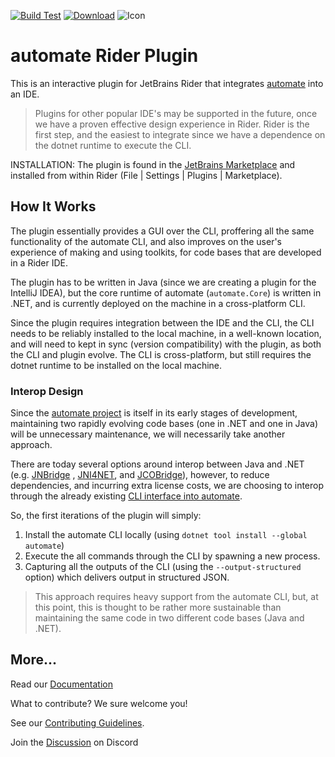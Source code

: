 [![Build Test](https://github.com/jezzsantos/automate.plugin-rider/actions/workflows/build.yml/badge.svg)](https://github.com/jezzsantos/automate.plugin-rider/actions/workflows/build.yml)
[![Download](https://img.shields.io/badge/JetBrains-marketplace-orange?style=flat&logo=rider)](https://plugins.jetbrains.com/plugin/19421-automate)
![Icon](https://raw.githubusercontent.com/jezzsantos/automate.plugin-rider/main/src/main/resources/META-INF/pluginIcon.svg)

# automate Rider Plugin

This is an interactive plugin for JetBrains Rider that integrates [automate](https://github.com/jezzsantos/automate)
into an IDE.

> Plugins for other popular IDE's may be supported in the future, once we have a proven effective design experience in
> Rider. Rider is the first step, and the easiest to integrate since we have a dependence on the dotnet runtime to
> execute
> the CLI.

INSTALLATION: The plugin is found in the [JetBrains Marketplace](https://plugins.jetbrains.com/plugin/19421-automate)
and installed from within Rider (File | Settings | Plugins | Marketplace).

## How It Works

The plugin essentially provides a GUI over the CLI, proffering all the same functionality of the automate CLI,
and also improves on the user's experience of making and using toolkits, for code bases that are developed in a Rider
IDE.

The plugin has to be written in Java (since we are creating a plugin for the IntelliJ IDEA), but the core runtime of
automate (`automate.Core`) is written in .NET, and is currently deployed on the machine in a cross-platform CLI.

Since the plugin requires integration between the IDE and the CLI, the CLI needs to be reliably installed to the local
machine, in a well-known location, and will need to kept in sync (version compatibility) with the plugin, as both the
CLI and plugin evolve. The CLI is cross-platform, but still requires the dotnet runtime to be installed
on the local machine.

### Interop Design

Since the [automate project](https://github.com/jezzsantos/automate) is itself in its early stages of development,
maintaining two rapidly evolving code bases (one in .NET and one in Java) will be unnecessary maintenance, we will
necessarily take another approach.

There are today several options around interop between Java and .NET (e.g. [JNBridge](https://jnbridge.com/)
, [JNI4NET](http://jni4net.com/), and [JCOBridge](https://www.jcobridge.com/)), however, to reduce dependencies, and
incurring extra license costs, we are choosing to interop through the already
existing [CLI interface into automate](https://www.nuget.org/packages/automate).

So, the first iterations of the plugin will simply:

1. Install the automate CLI locally (using `dotnet tool install --global automate`)
2. Execute the all commands through the CLI by spawning a new process.
3. Capturing all the outputs of the CLI (using the `--output-structured` option) which delivers output in structured
   JSON.

> This approach requires heavy support from the automate CLI, but, at this point, this is thought to be rather more
> sustainable than maintaining the same code in two different code bases (Java and .NET).

## More...

Read our [Documentation](https://jezzsantos.github.io/automate/)

What to contribute? We sure welcome you!

See our [Contributing Guidelines](https://github.com/jezzsantos/automate.plugin-rider/blob/main/CONTRIBUTING.md).

Join the [Discussion](https://discord.gg/vpc3gDPR) on Discord
